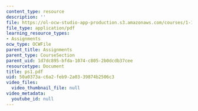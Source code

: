 ```yaml
---
content_type: resource
description: ''
file: https://ol-ocw-studio-app-production.s3.amazonaws.com/courses/1-124j-foundations-of-software-engineering-fall-2000/50a0373ac6a2feb92a0339874b2506c3_ps1.pdf
file_type: application/pdf
learning_resource_types:
- Assignments
ocw_type: OCWFile
parent_title: Assignments
parent_type: CourseSection
parent_uid: 1d7dc895-bfda-1074-c805-2b0dcdb37cee
resourcetype: Document
title: ps1.pdf
uid: 50a0373a-c6a2-feb9-2a03-39874b2506c3
video_files:
  video_thumbnail_file: null
video_metadata:
  youtube_id: null
---
```

